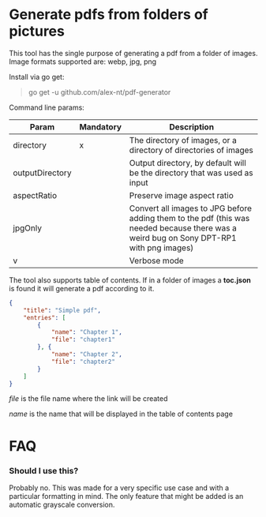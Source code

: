 # Generate pdfs from folders of pictures

This tool has the single purpose of generating a pdf from a folder of images.
Image formats supported are: webp, jpg, png

Install via go get:

> go get -u github.com/alex-nt/pdf-generator

Command line params:

| Param | Mandatory| Description |
| --- | --- | --- |
| directory | x | The directory of images, or a directory of directories of images|
| outputDirectory|   | Output directory, by default will be the directory that was used as input |
| aspectRatio |   | Preserve image aspect ratio |
| jpgOnly |   | Convert all images to JPG before adding them to the pdf (this was needed because there was a weird bug on Sony DPT-RP1 with png images) |
| v |   | Verbose mode |

The tool also supports table of contents. If in a folder of images a **toc.json** is found it will generate a pdf according to it. 

```json
{
	"title": "Simple pdf",
	"entries": [
		{
			"name": "Chapter 1",
			"file": "chapter1"
		}, {
			"name": "Chapter 2",
			"file": "chapter2"
		}
	]
}
```
*file* is the file name where the link will be created

*name* is the name that will be displayed in the table of contents page

# FAQ

### Should I use this?

Probably no. This was made for a very specific use case and with a particular formatting in mind. The only feature that might be added is an automatic grayscale conversion. 